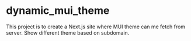 # dynamic_mui_theme
This project is to create a Next.js site where MUI theme can me fetch from server. Show different theme based on subdomain.
